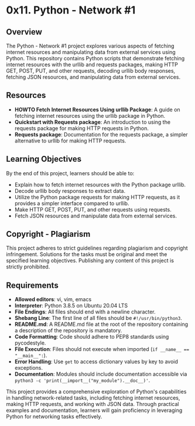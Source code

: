 # 0x11. Python - Network #1

## Overview

The Python - Network #1 project explores various aspects of fetching internet resources and manipulating data from external services using Python. This repository contains Python scripts that demonstrate fetching internet resources with the urllib and requests packages, making HTTP GET, POST, PUT, and other requests, decoding urllib body responses, fetching JSON resources, and manipulating data from external services.

## Resources

-   **HOWTO Fetch Internet Resources Using urllib Package**: A guide on fetching internet resources using the urllib package in Python.
-   **Quickstart with Requests package**: An introduction to using the requests package for making HTTP requests in Python.
-   **Requests package**: Documentation for the requests package, a simpler alternative to urllib for making HTTP requests.

## Learning Objectives

By the end of this project, learners should be able to:

-   Explain how to fetch internet resources with the Python package urllib.
-   Decode urllib body responses to extract data.
-   Utilize the Python package requests for making HTTP requests, as it provides a simpler interface compared to urllib.
-   Make HTTP GET, POST, PUT, and other requests using requests.
-   Fetch JSON resources and manipulate data from external services.

## Copyright - Plagiarism

This project adheres to strict guidelines regarding plagiarism and copyright infringement. Solutions for the tasks must be original and meet the specified learning objectives. Publishing any content of this project is strictly prohibited.

## Requirements

-   **Allowed editors**: vi, vim, emacs
-   **Interpreter**: Python 3.8.5 on Ubuntu 20.04 LTS
-   **File Endings**: All files should end with a newline character.
-   **Shebang Line**: The first line of all files should be `#!/usr/bin/python3`.
-   **README.md**: A README.md file at the root of the repository containing a description of the repository is mandatory.
-   **Code Formatting**: Code should adhere to PEP8 standards using pycodestyle.
-   **File Execution**: Files should not execute when imported (`if __name__ == "__main__":`).
-   **Error Handling**: Use `get` to access dictionary values by key to avoid exceptions.
-   **Documentation**: Modules should include documentation accessible via `python3 -c 'print(__import__("my_module").__doc__)'`.

This project provides a comprehensive exploration of Python's capabilities in handling network-related tasks, including fetching internet resources, making HTTP requests, and working with JSON data. Through practical examples and documentation, learners will gain proficiency in leveraging Python for networking tasks effectively.